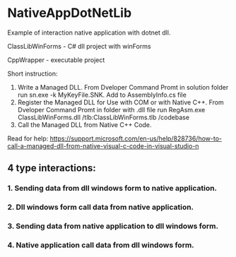 # NativeAppDotNetLib

Example of interaction native application with dotnet dll.

ClassLibWinForms - C# dll project with winForms

CppWrapper - executable project  

Short instruction:
  1. Write a Managed DLL.
      From Dveloper Command Promt in solution folder run sn.exe -k MyKeyFile.SNK.
      Add to AssemblyInfo.cs file
  2. Register the Managed DLL for Use with COM or with Native C++.
      From Dveloper Command Promt in folder with .dll file run RegAsm.exe ClassLibWinForms.dll /tlb:ClassLibWinForms.tlb /codebase
  3. Call the Managed DLL from Native C++ Code.
  
  Read for help: https://support.microsoft.com/en-us/help/828736/how-to-call-a-managed-dll-from-native-visual-c-code-in-visual-studio-n 

## 4 type interactions:
### 1. Sending data from dll windows form to native application. 
### 2. Dll windows form call data from native application.
### 3. Sending data from native application to dll windows form.
### 4. Native application call data from dll windows form.
